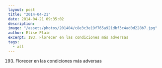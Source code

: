 ```yaml
---
layout: post
title: "2014-04-21"
date: 2014-04-21 09:35:02
description: 
image: "/assets/photos/201404/c8e3c3e19f765a921dbf3c4ad0d228b7.jpg"
author: Elise Plain
excerpt: 193. Florecer en las condiciones más adversas
tags: 
  - all
---
```


193. Florecer en las condiciones más adversas
<p></p>
